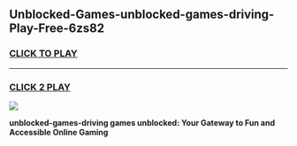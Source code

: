 
## Unblocked-Games-unblocked-games-driving-Play-Free-6zs82
<h3>
<a href="https://premium76.site?title=unblocked-games-driving&ref=23A">CLICK TO PLAY</a></h3>
<hr>

<h3>
<a href="https://premium76.site?title=unblocked-games-driving&ref=23A">CLICK 2 PLAY</a>
  
</h3>

<a href="https://premium76.site?title=unblocked-games-driving&ref=23A"><img src="https://clearcache.store/games.png"></a>


**unblocked-games-driving games unblocked: Your Gateway to Fun and Accessible Online Gaming**
